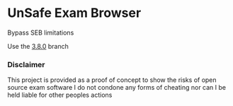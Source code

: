 # UnSafe Exam Browser

Bypass SEB limitations

Use the [3.8.0](https://github.com/wxnnvs/seb-win-bypass/tree/3.8.0) branch

### Disclaimer

This project is provided as a proof of concept to show the risks of open source exam software
I do not condone any forms of cheating nor can I be held liable for other peoples actions